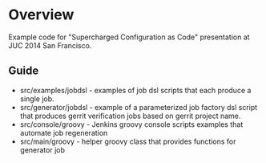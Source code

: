 # Overview

Example code for "Supercharged Configuration as Code" presentation at JUC 2014 San Francisco.

## Guide

- src/examples/jobdsl - examples of job dsl scripts that each produce a single job.
- src/generator/jobdsl - example of a parameterized job factory dsl script that produces gerrit verification jobs based on gerrit project name.
- src/console/groovy - Jenkins groovy console scripts examples that automate job regeneration
- src/main/groovy - helper groovy class that provides functions for generator job

